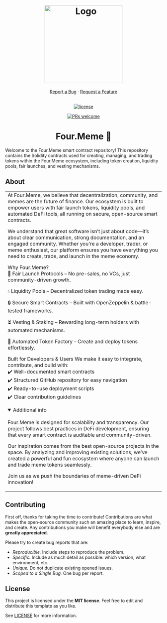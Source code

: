 <h1 align="center">
  <a href="https://github.com/Four-Meme/Four-Smart-Contracts">
    <img src="https://i.imgur.com/2tSI1uX.jpeg" alt="Logo" width="250" height="250">
  </a>
</h1>

<div align="center">
  <a href="https://github.com//Four-Meme/Four-Smart-Contracts/issues/new?assignees=&labels=bug&template=01_BUG_REPORT.md&title=bug%3A+">Report a Bug</a>
  ·
  <a href="https://github.com//Four-Meme/Four-Smart-Contracts/issues/new?assignees=&labels=enhancement&template=02_FEATURE_REQUEST.md&title=feat%3A+">Request a Feature</a>
</div>

<div align="center">
<br />

[![license](https://img.shields.io/github/license/dec0dOS/amazing-github-template.svg?style=flat-square)](LICENSE)

[![PRs welcome](https://img.shields.io/badge/PRs-welcome-ff69b4.svg?style=flat-square)](https://github.com/dec0dOS/amazing-github-template/issues?q=is%3Aissue+is%3Aopen+label%3A%22help+wanted%22)
# Four.Meme 🐸
</div>
Welcome to the Four.Meme smart contract repository! This repository contains the Solidity contracts used for creating, managing, and trading tokens within the Four.Meme ecosystem, including token creation, liquidity pools, fair launches, and vesting mechanisms.

## About

<table> <tr> <td>
At Four.Meme, we believe that decentralization, community, and memes are the future of finance. Our ecosystem is built to empower users with fair launch tokens, liquidity pools, and automated DeFi tools, all running on secure, open-source smart contracts.

We understand that great software isn’t just about code—it’s about clear communication, strong documentation, and an engaged community. Whether you're a developer, trader, or meme enthusiast, our platform ensures you have everything you need to create, trade, and launch in the meme economy.

Why Four.Meme?<br />
🚀 Fair Launch Protocols – No pre-sales, no VCs, just community-driven growth.

💧 Liquidity Pools – Decentralized token trading made easy.

🔒 Secure Smart Contracts – Built with OpenZeppelin & battle-tested frameworks.

⏳ Vesting & Staking – Rewarding long-term holders with automated mechanisms.

🔄 Automated Token Factory – Create and deploy tokens effortlessly.

Built for Developers & Users
We make it easy to integrate, contribute, and build with:<br />
✔️ Well-documented smart contracts<br />
✔️ Structured GitHub repository for easy navigation<br />
✔️ Ready-to-use deployment scripts<br />
✔️ Clear contribution guidelines<br />

<details open> <summary>Additional info</summary> <br>
Four.Meme is designed for scalability and transparency. Our project follows best practices in DeFi development, ensuring that every smart contract is auditable and community-driven.

Our inspiration comes from the best open-source projects in the space. By analyzing and improving existing solutions, we’ve created a powerful and fun ecosystem where anyone can launch and trade meme tokens seamlessly.

Join us as we push the boundaries of meme-driven DeFi innovation!

</details> </td> </tr> </table>

## Contributing

First off, thanks for taking the time to contribute! Contributions are what makes the open-source community such an amazing place to learn, inspire, and create. Any contributions you make will benefit everybody else and are **greatly appreciated**.

Please try to create bug reports that are:

- _Reproducible._ Include steps to reproduce the problem.
- _Specific._ Include as much detail as possible: which version, what environment, etc.
- _Unique._ Do not duplicate existing opened issues.
- _Scoped to a Single Bug._ One bug per report.

## License

This project is licensed under the **MIT license**. Feel free to edit and distribute this template as you like.

See [LICENSE](LICENSE) for more information.
